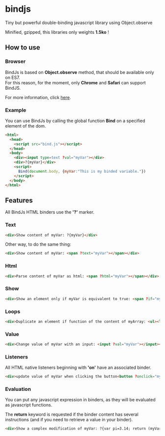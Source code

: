 # bindjs
Tiny but powerful double-binding javascript library using Object.observe

Minified, gzipped, this libraries only weights **1.5ko** !

## How to use

### Browser

BindJs is based on **Object.observe** method, that should be available only on ES7.<br>
For this reason, for the moment, only **Chrome** and **Safari** can support BindJS.

For more information, click [here](https://developer.mozilla.org/fr/docs/Web/JavaScript/Reference/Objets_globaux/Object/observe).

### Example

You can use BindJs by calling the global function **Bind** on a specified element of the dom.

```html
<html>
  <head>
    <script src="bind.js"></script>
  </head>
  <body>
    <div><input type=text ?val="myVar"></div>
    <div>?{myVar}</div>
    <script>
      Bind(document.body, {myVar:"This is my binded variable."})
    </script>
  </body>
</html>
```

## Features

All BindJs HTML binders use the **'?'** marker.

### Text

```html
<div>Show content of myVar: ?{myVar}</div>
```

Other way, to do the same thing:

```html
<div>Show content of myVar: <span ?text="myVar"></span></div>
```

### Html

```html
<div>Parse content of myVar as html: <span ?html="myVar"></span></div>
```

### Show

```html
<div>Show an element only if myVar is equivalent to true: <span ?if="myVar">myVar is true</span></div>
```

### Loops

```html
<div>Duplicate an element if function of the content of myArray: <ul><li ?for="key,val in myArray">element of key:?{key}, and value:?{val}</li></ul></div>
```

### Value

```html
<div>Change value of myVar with an input: <input ?val="myVar"></input></div>
```

### Listeners

All HTML native listeners beginning with **'on'** have an associated binder.

```html
<div>update value of myVar when clicking the button<button ?onclick="myVar+=1"></button></div>
```

### Evaluation

You can put any javascript expression in binders, as they will be evaluated as javascript functions.

The **return** keyword is requested if the binder content has several instructions (and if you need to retrieve a value in your binder).

```html
<div>Show a complex modification of myVar: ?{var pi=3.14; return (myVar+pi)/5.0}</div>
```